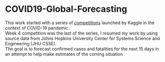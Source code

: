 # COVID19-Global-Forecasting
This work started with a series of [competitions](https://www.kaggle.com/c/covid19-global-forecasting-week-1) launched by Kaggle in the context of COVID-19 pandemic.  
Week 4 competition was the last of the series, I resumed my work by using source data from Johns Hopkins University Center for Systems Science and Engineering (JHU CSSE).  
The goal is to forecast confirmed cases and fatalities for the next 15 days in an attempt to help make estimates of the coming situation

